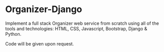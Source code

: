# Organizer-Django

Implement a full stack Organizer web service from scratch using all of the tools and technologies: HTML, CSS, Javascript, Bootstrap, Django & Python.

Code will be given upon request.
